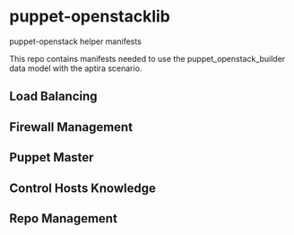puppet-openstacklib
================

puppet-openstack helper manifests

This repo contains manifests needed to use the puppet_openstack_builder data model with the aptira scenario.

## Load Balancing

## Firewall Management

## Puppet Master

## Control Hosts Knowledge

## Repo Management
